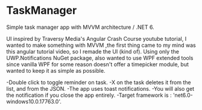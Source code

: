 # TaskManager
Simple task manager app with MVVM architecture / .NET 6.

UI inspired by Traversy Media's Angular Crash Course youtube tutorial, I wanted to make something with MVVM ,the first thing came to my mind was this angular tutorial video, so I remade the UI (kind of). Using only the UWP.Notifications NuGet package, also wanted to use WPF extended tools since vanilla WPF for some reason doesn't offer a timepicker module, but wanted to keep it as simple as possible. 

-Double click to toggle reminder on task.
-X on the task deletes it from the list, and from the JSON.
-The app uses toast notifications.
-You will also get the notification if you close the app entirely.
-Target framework is : 'net6.0-windows10.0.17763.0'.
